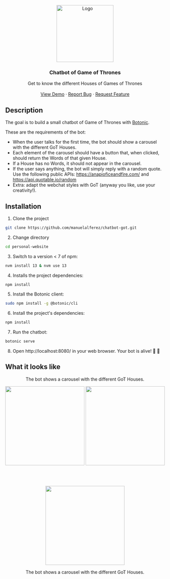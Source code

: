 <p align="center">
  <img src="https://ik.imagekit.io/manuelalferez/chatbot-got/logo_FrvWB2wDW.jpeg?ik-sdk-version=javascript-1.4.3&updatedAt=1657958990594" alt="Logo" width="180">
</p>


  <h3 align="center">Chatbot of Game of Thrones</h3>

  <p align="center">
    Get to know the different Houses of Games of Thrones
    <br />
    <br />
    <a href="https://github.com/manuelalferez/chatbot-got">View Demo</a>
    ·
    <a href="https://github.com/manuelalferez/chatbot-got/issues">Report Bug</a>
    ·
    <a href="https://github.com/manuelalferez/chatbot-got/issues">Request Feature</a>
  </p>

## Description

The goal is to build a small chatbot of Game of Thrones with [Botonic](https://github.com/hubtype/botonic).

These are the requirements of the bot:
* When the user talks for the first time, the bot should show a carousel with the different GoT Houses. 
* Each element of the carousel should have a button that, when clicked, should return the Words of that given House. 
* If a House has no Words, it should not appear in the carousel.
* If the user says anything, the bot will simply reply with a random quote.
Use the following public APIs: https://anapioficeandfire.com/ and https://api.quotable.io/random
* Extra: adapt the webchat styles with GoT (anyway you like, use your creativity!).


## Installation

1. Clone the project
```bash
git clone https://github.com/manuelalferez/chatbot-got.git
```

2. Change directory
```bash
cd personal-website
```

3. Switch to a version < 7 of npm:
```bash
nvm install 13 & nvm use 13
```
4. Installs the project dependencies:
```bash 
npm install
```
5. Install the Botonic client:
```bash
sudo npm install -g @botonic/cli
```
6. Install the project's dependencies:
```bash
npm install
```
7. Run the chatbot: 
```bash
botonic serve
````
8. Open http://localhost:8080/ in your web browser. Your bot is alive! 🎉 🎉

## What it looks like

<p align="center">The bot shows a carousel with the different GoT Houses.</p>
<p align="center">
    <img src="https://ik.imagekit.io/manuelalferez/chatbot-got/Captura_de_pantalla_2022-07-17_a_las_11.36.09_eejH4K1OL.png?ik-sdk-version=javascript-1.4.3&updatedAt=1658050712258" width="250">
    <img  src="https://ik.imagekit.io/manuelalferez/chatbot-got/Captura_de_pantalla_2022-07-17_a_las_11.36.45_TvEa1U8AP.png?ik-sdk-version=javascript-1.4.3&updatedAt=1658050712265" width="250">
</p>

</br></br>
<p align="center">
    <img src="https://ik.imagekit.io/manuelalferez/chatbot-got/Captura_de_pantalla_2022-07-17_a_las_11.37.58_U_pN5ujNQ.png?ik-sdk-version=javascript-1.4.3&updatedAt=1658050711893" width="250">
</p>
<p align="center">The bot shows a carousel with the different GoT Houses.</p>



